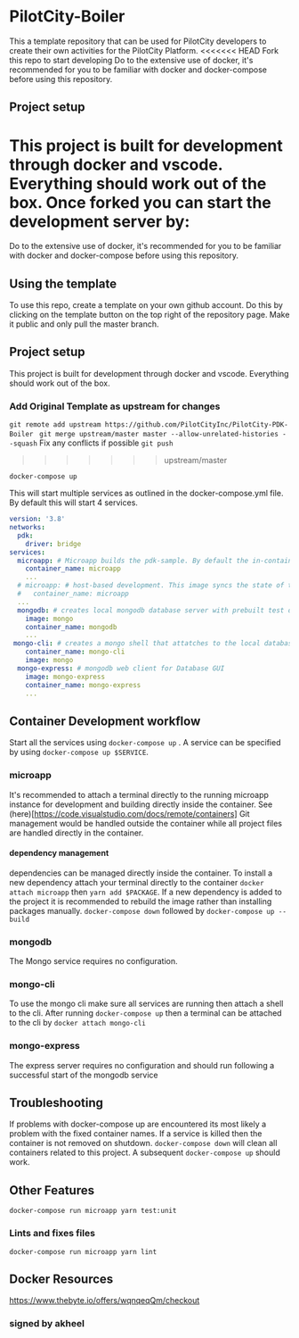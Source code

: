 # PilotCity-Boiler
This a template repository that can be used for PilotCity developers to create their own activities for the PilotCity Platform.
<<<<<<< HEAD
Fork this repo to start developing
Do to the extensive use of docker, it's recommended for you to be familiar with docker and docker-compose before using this repository.

## Project setup
This project is built for development through docker and vscode. Everything should work out of the box.
Once forked you can start the development server by:
=======
Do to the extensive use of docker, it's recommended for you to be familiar with docker and docker-compose before using this repository.

## Using the template
To use this repo, create a template on your own github account. Do this by clicking on the template button on the top right of the
repository page.
Make it public and only pull the master branch. 

## Project setup
This project is built for development through docker and vscode. Everything should work out of the box.

### Add Original Template as upstream for changes
`git remote add upstream https://github.com/PilotCityInc/PilotCity-PDK-Boiler `
`git merge upstream/master master --allow-unrelated-histories --squash`
Fix any conflicts if possible
`git push`



>>>>>>> upstream/master
```
docker-compose up
```
This will start multiple services as outlined in the docker-compose.yml file. 
By default this will start 4 services.
```yml
version: '3.8'
networks:
  pdk:
    driver: bridge
services:
  microapp: # Microapp builds the pdk-sample. By default the in-container development image is used. See more here https://code.visualstudio.com/docs/remote/containers
    container_name: microapp
    ...
  # microapp: # host-based development. This image syncs the state of the container with the host. Simpler to use, although its much more intensive
  #   container_name: microapp
  ...
  mongodb: # creates local mongodb database server with prebuilt test data
    image: mongo
    container_name: mongodb
    ...
 mongo-cli: # creates a mongo shell that attatches to the local database defined above
    container_name: mongo-cli
    image: mongo
  mongo-express: # mongodb web client for Database GUI
    image: mongo-express
    container_name: mongo-express
    ...

```
## Container Development workflow
Start all the services using `docker-compose up` . A service can be specified by using `docker-compose up $SERVICE`.

### microapp 
It's recommended to attach a terminal directly to the running microapp instance for development and building directly inside the container.
See (here)[https://code.visualstudio.com/docs/remote/containers]
Git management would be handled outside the container while all project files are handled directly in the container.

#### dependency management
dependencies can be managed directly inside the container. To install a new dependency attach your terminal directly to the container
`docker attach microapp` then `yarn add $PACKAGE`. 
If a new dependency is added to the project it is recommended to rebuild the image rather than installing packages manually. 
`docker-compose down` followed by `docker-compose up --build`

### mongodb
The Mongo service requires no configuration. 

### mongo-cli
To use the mongo cli make sure all services are running then attach a shell to the cli.
After running `docker-compose up`  then a terminal can be attached to the cli by `docker attach mongo-cli` 

### mongo-express
The express server requires no configuration and should run following a successful start of the mongodb service

## Troubleshooting
If problems with docker-compose up are encountered its most likely a problem with the fixed container names. If a service is killed then the container is not removed on shutdown.
`docker-compose down` will clean all containers related to this project.
A subsequent `docker-compose up` should work. 
## Other Features

```
docker-compose run microapp yarn test:unit
```

### Lints and fixes files
```
docker-compose run microapp yarn lint
```
## Docker Resources
https://www.thebyte.io/offers/wqnqeqQm/checkout

### signed by akheel